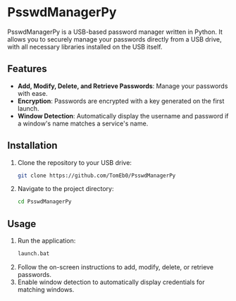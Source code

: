 # PsswdManagerPy

PsswdManagerPy is a USB-based password manager written in Python. It allows you to securely manage your passwords directly from a USB drive, with all necessary libraries installed on the USB itself.

## Features

- **Add, Modify, Delete, and Retrieve Passwords**: Manage your passwords with ease.
- **Encryption**: Passwords are encrypted with a key generated on the first launch.
- **Window Detection**: Automatically display the username and password if a window's name matches a service's name.

## Installation

1. Clone the repository to your USB drive:
    ```bash
    git clone https://github.com/TomEb0/PsswdManagerPy
    ```
2. Navigate to the project directory:
    ```bash
    cd PsswdManagerPy
    ```
## Usage

1. Run the application:
    ```bash
    launch.bat
    ```
2. Follow the on-screen instructions to add, modify, delete, or retrieve passwords.
3. Enable window detection to automatically display credentials for matching windows.

